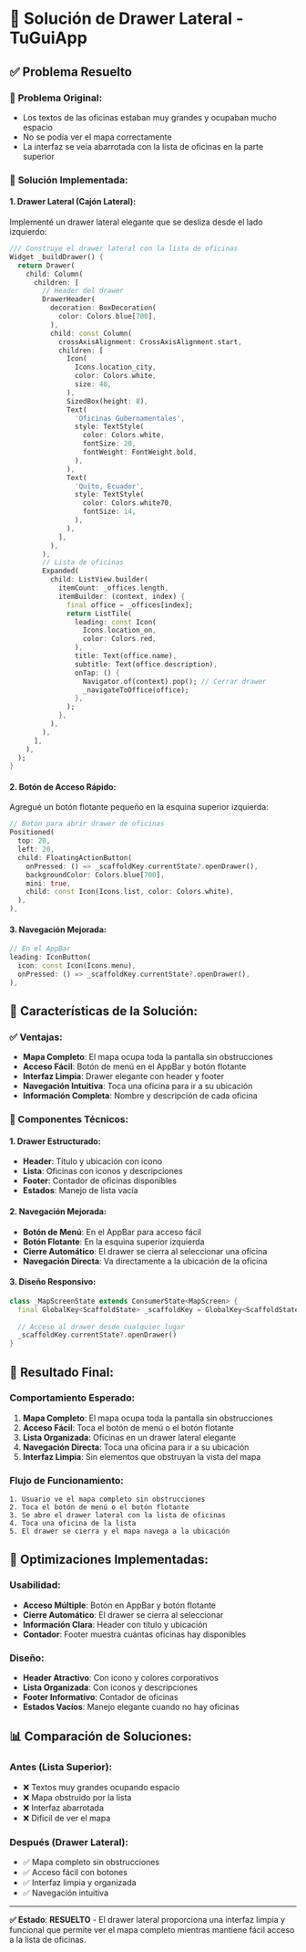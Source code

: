 # 🎯 Solución de Drawer Lateral - TuGuiApp

## ✅ **Problema Resuelto**

### 🚨 **Problema Original:**
- Los textos de las oficinas estaban muy grandes y ocupaban mucho espacio
- No se podía ver el mapa correctamente
- La interfaz se veía abarrotada con la lista de oficinas en la parte superior

### 🔧 **Solución Implementada:**

#### **1. Drawer Lateral (Cajón Lateral):**
Implementé un drawer lateral elegante que se desliza desde el lado izquierdo:

```dart
/// Construye el drawer lateral con la lista de oficinas
Widget _buildDrawer() {
  return Drawer(
    child: Column(
      children: [
        // Header del drawer
        DrawerHeader(
          decoration: BoxDecoration(
            color: Colors.blue[700],
          ),
          child: const Column(
            crossAxisAlignment: CrossAxisAlignment.start,
            children: [
              Icon(
                Icons.location_city,
                color: Colors.white,
                size: 48,
              ),
              SizedBox(height: 8),
              Text(
                'Oficinas Gubernamentales',
                style: TextStyle(
                  color: Colors.white,
                  fontSize: 20,
                  fontWeight: FontWeight.bold,
                ),
              ),
              Text(
                'Quito, Ecuador',
                style: TextStyle(
                  color: Colors.white70,
                  fontSize: 14,
                ),
              ),
            ],
          ),
        ),
        // Lista de oficinas
        Expanded(
          child: ListView.builder(
            itemCount: _offices.length,
            itemBuilder: (context, index) {
              final office = _offices[index];
              return ListTile(
                leading: const Icon(
                  Icons.location_on,
                  color: Colors.red,
                ),
                title: Text(office.name),
                subtitle: Text(office.description),
                onTap: () {
                  Navigator.of(context).pop(); // Cerrar drawer
                  _navigateToOffice(office);
                },
              );
            },
          ),
        ),
      ],
    ),
  );
}
```

#### **2. Botón de Acceso Rápido:**
Agregué un botón flotante pequeño en la esquina superior izquierda:

```dart
// Botón para abrir drawer de oficinas
Positioned(
  top: 20,
  left: 20,
  child: FloatingActionButton(
    onPressed: () => _scaffoldKey.currentState?.openDrawer(),
    backgroundColor: Colors.blue[700],
    mini: true,
    child: const Icon(Icons.list, color: Colors.white),
  ),
),
```

#### **3. Navegación Mejorada:**
```dart
// En el AppBar
leading: IconButton(
  icon: const Icon(Icons.menu),
  onPressed: () => _scaffoldKey.currentState?.openDrawer(),
),
```

## 🎯 **Características de la Solución:**

### **✅ Ventajas:**
- **Mapa Completo**: El mapa ocupa toda la pantalla sin obstrucciones
- **Acceso Fácil**: Botón de menú en el AppBar y botón flotante
- **Interfaz Limpia**: Drawer elegante con header y footer
- **Navegación Intuitiva**: Toca una oficina para ir a su ubicación
- **Información Completa**: Nombre y descripción de cada oficina

### **🔧 Componentes Técnicos:**

#### **1. Drawer Estructurado:**
- **Header**: Título y ubicación con icono
- **Lista**: Oficinas con iconos y descripciones
- **Footer**: Contador de oficinas disponibles
- **Estados**: Manejo de lista vacía

#### **2. Navegación Mejorada:**
- **Botón de Menú**: En el AppBar para acceso fácil
- **Botón Flotante**: En la esquina superior izquierda
- **Cierre Automático**: El drawer se cierra al seleccionar una oficina
- **Navegación Directa**: Va directamente a la ubicación de la oficina

#### **3. Diseño Responsivo:**
```dart
class _MapScreenState extends ConsumerState<MapScreen> {
  final GlobalKey<ScaffoldState> _scaffoldKey = GlobalKey<ScaffoldState>();
  
  // Acceso al drawer desde cualquier lugar
  _scaffoldKey.currentState?.openDrawer()
}
```

## 📱 **Resultado Final:**

### **Comportamiento Esperado:**
1. **Mapa Completo**: El mapa ocupa toda la pantalla sin obstrucciones
2. **Acceso Fácil**: Toca el botón de menú o el botón flotante
3. **Lista Organizada**: Oficinas en un drawer lateral elegante
4. **Navegación Directa**: Toca una oficina para ir a su ubicación
5. **Interfaz Limpia**: Sin elementos que obstruyan la vista del mapa

### **Flujo de Funcionamiento:**
```
1. Usuario ve el mapa completo sin obstrucciones
2. Toca el botón de menú o el botón flotante
3. Se abre el drawer lateral con la lista de oficinas
4. Toca una oficina de la lista
5. El drawer se cierra y el mapa navega a la ubicación
```

## 🚀 **Optimizaciones Implementadas:**

### **Usabilidad:**
- **Acceso Múltiple**: Botón en AppBar y botón flotante
- **Cierre Automático**: El drawer se cierra al seleccionar
- **Información Clara**: Header con título y ubicación
- **Contador**: Footer muestra cuántas oficinas hay disponibles

### **Diseño:**
- **Header Atractivo**: Con icono y colores corporativos
- **Lista Organizada**: Con iconos y descripciones
- **Footer Informativo**: Contador de oficinas
- **Estados Vacíos**: Manejo elegante cuando no hay oficinas

## 📊 **Comparación de Soluciones:**

### **Antes (Lista Superior):**
- ❌ Textos muy grandes ocupando espacio
- ❌ Mapa obstruido por la lista
- ❌ Interfaz abarrotada
- ❌ Difícil de ver el mapa

### **Después (Drawer Lateral):**
- ✅ Mapa completo sin obstrucciones
- ✅ Acceso fácil con botones
- ✅ Interfaz limpia y organizada
- ✅ Navegación intuitiva

---

**✅ Estado**: **RESUELTO** - El drawer lateral proporciona una interfaz limpia y funcional que permite ver el mapa completo mientras mantiene fácil acceso a la lista de oficinas.
